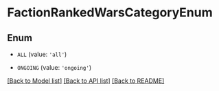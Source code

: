 # FactionRankedWarsCategoryEnum


## Enum

* `ALL` (value: `'all'`)

* `ONGOING` (value: `'ongoing'`)

[[Back to Model list]](../README.md#documentation-for-models) [[Back to API list]](../README.md#documentation-for-api-endpoints) [[Back to README]](../README.md)


